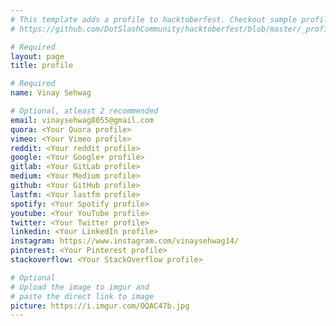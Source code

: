 ```yaml
---
# This template adds a profile to hacktoberfest. Checkout sample profile at
# https://github.com/DotSlashCommunity/hacktoberfest/blob/master/_profile/ksdme.md

# Required
layout: page
title: profile

# Required
name: Vinay Sehwag

# Optional, atleast 2 recommended
email: vinaysehwag8055@gmail.com
quora: <Your Quora profile>
vimeo: <Your Vimeo profile>
reddit: <Your reddit profile>
google: <Your Google+ profile>
gitlab: <Your GitLab profile>
medium: <Your Medium profile>
github: <Your GitHub profile> 
lastfm: <Your lastfm profile>
spotify: <Your Spotify profile>
youtube: <Your YouTube profile>
twitter: <Your Twitter profile>
linkedin: <Your LinkedIn profile>
instagram: https://www.instagram.com/vinaysehwag14/
pinterest: <Your Pinterest profile>
stackoverflow: <Your StackOverflow profile>

# Optional
# Upload the image to imgur and
# paste the direct link to image
picture: https://i.imgur.com/OQAC47b.jpg
---
```

